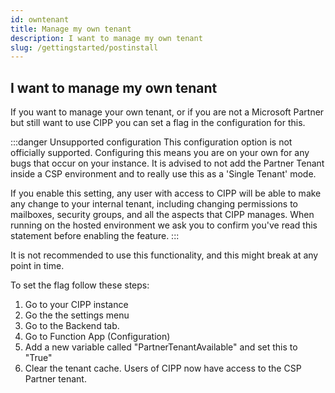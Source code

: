 ```yaml
---
id: owntenant
title: Manage my own tenant
description: I want to manage my own tenant
slug: /gettingstarted/postinstall
---
```


## I want to manage my own tenant

If you want to manage your own tenant, or if you are not a Microsoft Partner but still want to use CIPP you can set a flag in the configuration for this.

:::danger Unsupported configuration
This configuration option is not officially supported. Configuring this means you are on your own for any bugs that occur on your instance. It is advised to not add the Partner Tenant inside a CSP environment and to really use this as a 'Single Tenant' mode. 

If you enable this setting, any user with access to CIPP will be able to make any change to your internal tenant, including changing permissions to mailboxes, security groups, and all the aspects that CIPP manages. When running on the hosted environment we ask you to confirm you've read this statement before enabling the feature.
:::


It is not recommended to use this functionality, and this might break at any point in time. 

To set the flag follow these steps:

1. Go to your CIPP instance
2. Go the the settings menu
3. Go to the Backend tab.
4. Go to Function App (Configuration)
5. Add a new variable called "PartnerTenantAvailable" and set this to "True"
6. Clear the tenant cache. Users of CIPP now have access to the CSP Partner tenant.
